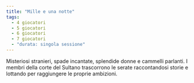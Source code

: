 ```yaml
---
title: "Mille e una notte"
tags:
  - 4 giocatori
  - 5 giocatori
  - 6 giocatori
  - 7 giocatori
  - "durata: singola sessione"
---
```


Misteriosi stranieri, spade incantate, splendide donne e cammelli parlanti. I membri della corte del Sultano trascorrono le serate raccontandosi storie e lottando per raggiungere le proprie ambizioni.